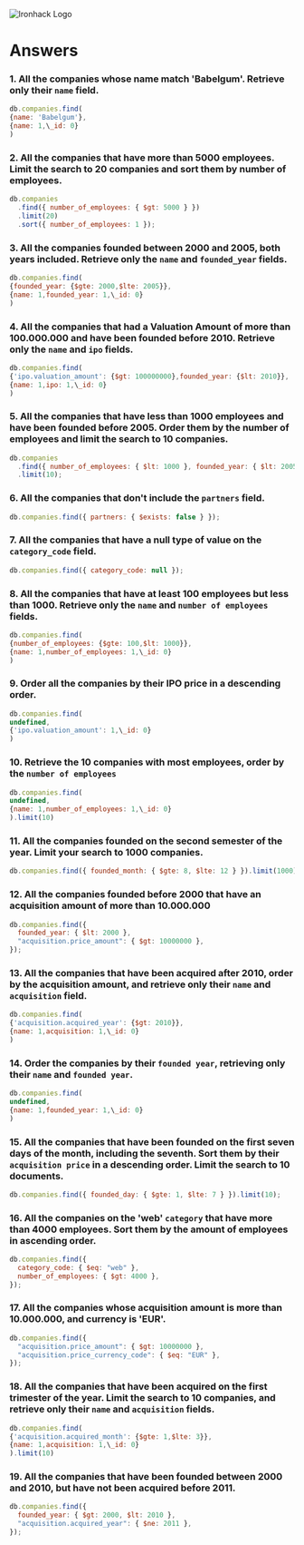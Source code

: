 ![Ironhack Logo](https://i.imgur.com/1QgrNNw.png)

# Answers

### 1. All the companies whose name match 'Babelgum'. Retrieve only their `name` field.

```javascript
db.companies.find(
{name: 'Babelgum'},
{name: 1,\_id: 0}
)
```

### 2. All the companies that have more than 5000 employees. Limit the search to 20 companies and sort them by **number of employees**.

```javascript
db.companies
  .find({ number_of_employees: { $gt: 5000 } })
  .limit(20)
  .sort({ number_of_employees: 1 });
```

### 3. All the companies founded between 2000 and 2005, both years included. Retrieve only the `name` and `founded_year` fields.

```javascript
db.companies.find(
{founded_year: {$gte: 2000,$lte: 2005}},
{name: 1,founded_year: 1,\_id: 0}
)
```

### 4. All the companies that had a Valuation Amount of more than 100.000.000 and have been founded before 2010. Retrieve only the `name` and `ipo` fields.

```javascript
db.companies.find(
{'ipo.valuation_amount': {$gt: 100000000},founded_year: {$lt: 2010}},
{name: 1,ipo: 1,\_id: 0}
)
```

### 5. All the companies that have less than 1000 employees and have been founded before 2005. Order them by the number of employees and limit the search to 10 companies.

```javascript
db.companies
  .find({ number_of_employees: { $lt: 1000 }, founded_year: { $lt: 2005 } })
  .limit(10);
```

### 6. All the companies that don't include the `partners` field.

```javascript
db.companies.find({ partners: { $exists: false } });
```

### 7. All the companies that have a null type of value on the `category_code` field.

```javascript
db.companies.find({ category_code: null });
```

### 8. All the companies that have at least 100 employees but less than 1000. Retrieve only the `name` and `number of employees` fields.

```javascript
db.companies.find(
{number_of_employees: {$gte: 100,$lt: 1000}},
{name: 1,number_of_employees: 1,\_id: 0}
)
```

### 9. Order all the companies by their IPO price in a descending order.

```javascript
db.companies.find(
undefined,
{'ipo.valuation_amount': 1,\_id: 0}
)
```

### 10. Retrieve the 10 companies with most employees, order by the `number of employees`

```javascript
db.companies.find(
undefined,
{name: 1,number_of_employees: 1,\_id: 0}
).limit(10)
```

### 11. All the companies founded on the second semester of the year. Limit your search to 1000 companies.

```javascript
db.companies.find({ founded_month: { $gte: 8, $lte: 12 } }).limit(1000);
```

### 12. All the companies founded before 2000 that have an acquisition amount of more than 10.000.000

```javascript
db.companies.find({
  founded_year: { $lt: 2000 },
  "acquisition.price_amount": { $gt: 10000000 },
});
```

### 13. All the companies that have been acquired after 2010, order by the acquisition amount, and retrieve only their `name` and `acquisition` field.

```javascript
db.companies.find(
{'acquisition.acquired_year': {$gt: 2010}},
{name: 1,acquisition: 1,\_id: 0}
)
```

### 14. Order the companies by their `founded year`, retrieving only their `name` and `founded year`.

```javascript
db.companies.find(
undefined,
{name: 1,founded_year: 1,\_id: 0}
)
```

### 15. All the companies that have been founded on the first seven days of the month, including the seventh. Sort them by their `acquisition price` in a descending order. Limit the search to 10 documents.

```javascript
db.companies.find({ founded_day: { $gte: 1, $lte: 7 } }).limit(10);
```

### 16. All the companies on the 'web' `category` that have more than 4000 employees. Sort them by the amount of employees in ascending order.

```javascript
db.companies.find({
  category_code: { $eq: "web" },
  number_of_employees: { $gt: 4000 },
});
```

### 17. All the companies whose acquisition amount is more than 10.000.000, and currency is 'EUR'.

```javascript
db.companies.find({
  "acquisition.price_amount": { $gt: 10000000 },
  "acquisition.price_currency_code": { $eq: "EUR" },
});
```

### 18. All the companies that have been acquired on the first trimester of the year. Limit the search to 10 companies, and retrieve only their `name` and `acquisition` fields.

```javascript
db.companies.find(
{'acquisition.acquired_month': {$gte: 1,$lte: 3}},
{name: 1,acquisition: 1,\_id: 0}
).limit(10)
```

### 19. All the companies that have been founded between 2000 and 2010, but have not been acquired before 2011.

```javascript
db.companies.find({
  founded_year: { $gt: 2000, $lt: 2010 },
  "acquisition.acquired_year": { $ne: 2011 },
});
```

